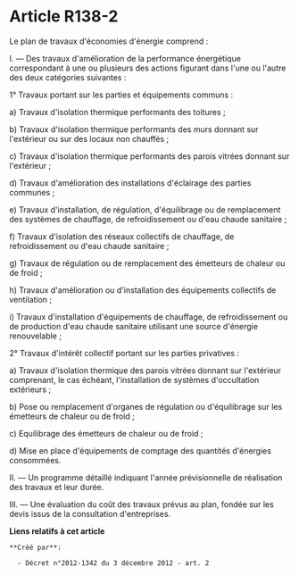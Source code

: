 # Article R138-2

Le plan de travaux d'économies d'énergie comprend : 

I. ― Des travaux d'amélioration de la performance énergétique correspondant à une ou plusieurs des actions figurant dans
l'une ou l'autre des deux catégories suivantes : 

1° Travaux portant sur les parties et équipements communs : 

a) Travaux d'isolation thermique performants des toitures ; 

b) Travaux d'isolation thermique performants des murs donnant sur l'extérieur ou sur des locaux non chauffés ; 

c) Travaux d'isolation thermique performants des parois vitrées donnant sur l'extérieur ; 

d) Travaux d'amélioration des installations d'éclairage des parties communes ; 

e) Travaux d'installation, de régulation, d'équilibrage ou de remplacement des systèmes de chauffage, de refroidissement ou
d'eau chaude sanitaire ; 

f) Travaux d'isolation des réseaux collectifs de chauffage, de refroidissement ou d'eau chaude sanitaire ; 

g) Travaux de régulation ou de remplacement des émetteurs de chaleur ou de froid ; 

h) Travaux d'amélioration ou d'installation des équipements collectifs de ventilation ; 

i) Travaux d'installation d'équipements de chauffage, de refroidissement ou de production d'eau chaude sanitaire utilisant
une source d'énergie renouvelable ; 

2° Travaux d'intérêt collectif portant sur les parties privatives : 

a) Travaux d'isolation thermique des parois vitrées donnant sur l'extérieur comprenant, le cas échéant, l'installation de
systèmes d'occultation extérieurs ; 

b) Pose ou remplacement d'organes de régulation ou d'équilibrage sur les émetteurs de chaleur ou de froid ; 

c) Equilibrage des émetteurs de chaleur ou de froid ; 

d) Mise en place d'équipements de comptage des quantités d'énergies consommées. 

II. ― Un programme détaillé indiquant l'année prévisionnelle de réalisation des travaux et leur durée. 

III. ― Une évaluation du coût des travaux prévus au plan, fondée sur les devis issus de la consultation d'entreprises.

**Liens relatifs à cet article**

	**Créé par**:

	  - Décret n°2012-1342 du 3 décembre 2012 - art. 2

